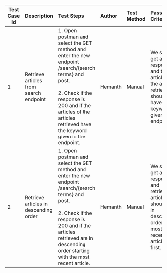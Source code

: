
| Test Case Id |    Description    |            Test Steps           |    Author    |   Test Method   |       Pass/Fail Criteria      |
| ------------ | :---------------- | :------------------------------ | :----------- | :-------------- | :---------------------------- |
| 1 | Retrieve articles from search endpoint | 1. Open postman and select the GET method and enter the new endpoint /search/{search terms} and post. <br /> <br /> 2. Check if the response is 200 and if the articles of the articles retrieved have the keyword given in the endpoint.  | Hemanth | Manual | We should get a 200 response and the articles of the articles retrieved should have the keyword given in the endpoint. |
| 2 | Retrieve articles in descending order | 1. Open postman and select the GET method and enter the new endpoint /search/{search terms} and post. <br /> <br /> 2. Check if the response is 200 and if the articles retrieved are in descending order starting with the most recent article.  | Hemanth | Manual | We should get a 200 response and retrieved articles should be in descending order with most recent article as first. |
